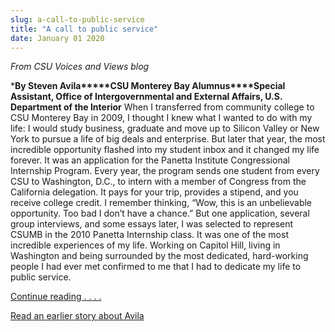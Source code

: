 ```yaml
---
slug: a-call-to-public-service
title: "A call to public service"
date: January 01 2020
---
```


<p><em>From CSU Voices and Views blog</em>
</p><p>*<strong>By Steven Avila*****CSU Monterey Bay Alumnus****Special Assistant, Office of Intergovernmental and External Affairs, U.S. Department of the Interior</strong> When I transferred from community college to CSU Monterey Bay in 2009, I thought I knew what I wanted to do with my life: I would study business, graduate and move up to Silicon Valley or New York to pursue a life of big deals and enterprise. But later that year, the most incredible opportunity flashed into my student inbox and it changed my life forever. It was an application for the Panetta Institute Congressional Internship Program. Every year, the program sends one student from every CSU to Washington, D.C., to intern with a member of Congress from the California delegation. It pays for your trip, provides a stipend, and you receive college credit. I remember thinking, “Wow, this is an unbelievable opportunity. Too bad I don’t have a chance.” But one application, several group interviews, and some essays later, I was selected to represent CSUMB in the 2010 Panetta Internship class. It was one of the most incredible experiences of my life. Working on Capitol Hill, living in Washington and being surrounded by the most dedicated, hard-working people I had ever met confirmed to me that I had to dedicate my life to public service.
</p><p><a href="http://blogs.calstate.edu/voicesviews/?p=1905">Continue reading . . . .</a>
</p><p><a href="http://news.csumb.edu/news/2010/jul/22/csumb-student-headed-nations-capital">Read an earlier story about Avila</a>  
</p><p> 
</p>
